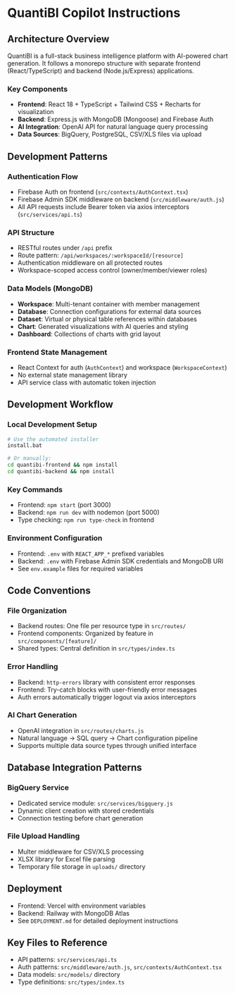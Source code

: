 # QuantiBI Copilot Instructions

## Architecture Overview

QuantiBI is a full-stack business intelligence platform with AI-powered chart generation. It follows a monorepo structure with separate frontend (React/TypeScript) and backend (Node.js/Express) applications.

### Key Components
- **Frontend**: React 18 + TypeScript + Tailwind CSS + Recharts for visualization
- **Backend**: Express.js with MongoDB (Mongoose) and Firebase Auth
- **AI Integration**: OpenAI API for natural language query processing
- **Data Sources**: BigQuery, PostgreSQL, CSV/XLS files via upload

## Development Patterns

### Authentication Flow
- Firebase Auth on frontend (`src/contexts/AuthContext.tsx`)
- Firebase Admin SDK middleware on backend (`src/middleware/auth.js`)
- All API requests include Bearer token via axios interceptors (`src/services/api.ts`)

### API Structure
- RESTful routes under `/api` prefix
- Route pattern: `/api/workspaces/:workspaceId/[resource]`
- Authentication middleware on all protected routes
- Workspace-scoped access control (owner/member/viewer roles)

### Data Models (MongoDB)
- **Workspace**: Multi-tenant container with member management
- **Database**: Connection configurations for external data sources
- **Dataset**: Virtual or physical table references within databases
- **Chart**: Generated visualizations with AI queries and styling
- **Dashboard**: Collections of charts with grid layout

### Frontend State Management
- React Context for auth (`AuthContext`) and workspace (`WorkspaceContext`)
- No external state management library
- API service class with automatic token injection

## Development Workflow

### Local Development Setup
```bash
# Use the automated installer
install.bat

# Or manually:
cd quantibi-frontend && npm install
cd quantibi-backend && npm install
```

### Key Commands
- Frontend: `npm start` (port 3000)
- Backend: `npm run dev` with nodemon (port 5000)
- Type checking: `npm run type-check` in frontend

### Environment Configuration
- Frontend: `.env` with `REACT_APP_*` prefixed variables
- Backend: `.env` with Firebase Admin SDK credentials and MongoDB URI
- See `env.example` files for required variables

## Code Conventions

### File Organization
- Backend routes: One file per resource type in `src/routes/`
- Frontend components: Organized by feature in `src/components/[feature]/`
- Shared types: Central definition in `src/types/index.ts`

### Error Handling
- Backend: `http-errors` library with consistent error responses
- Frontend: Try-catch blocks with user-friendly error messages
- Auth errors automatically trigger logout via axios interceptors

### AI Chart Generation
- OpenAI integration in `src/routes/charts.js`
- Natural language → SQL query → Chart configuration pipeline
- Supports multiple data source types through unified interface

## Database Integration Patterns

### BigQuery Service
- Dedicated service module: `src/services/bigquery.js`
- Dynamic client creation with stored credentials
- Connection testing before chart generation

### File Upload Handling
- Multer middleware for CSV/XLS processing
- XLSX library for Excel file parsing
- Temporary file storage in `uploads/` directory

## Deployment
- Frontend: Vercel with environment variables
- Backend: Railway with MongoDB Atlas
- See `DEPLOYMENT.md` for detailed deployment instructions

## Key Files to Reference
- API patterns: `src/services/api.ts`
- Auth patterns: `src/middleware/auth.js`, `src/contexts/AuthContext.tsx`
- Data models: `src/models/` directory
- Type definitions: `src/types/index.ts`